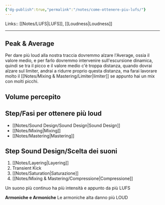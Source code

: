 ```yaml
---
{"dg-publish":true,"permalink":"/notes/come-ottenere-piu-lufs/"}
---
```


Links:: [[Notes/LUFS\|LUFS]], [[Loudness\|Loudness]]

---
## Peak & Average

Per dare più loud alla nostra traccia dovremmo alzare l'Average, ossia il valore medio, e per farlo dovremmo intervenire sull'escursione dinamica, quindi se tra il picco e il valore medio c'è troppa distanza, quando dovrai alzare sul limiter, andrai a ridurre proprio questa distanza, ma farai lavorare molto il [[Notes/Mixing & Mastering/Limiter\|limiter]] se appunto hai un mix con molti picchi. 

## Volume percepito


## Step/Fasi per ottenere più loud

- [[Notes/Sound Design/Sound Design\|Sound Design]]
- [[Notes/Mixing\|Mixing]]
- [[Notes/Mastering\|Mastering]]

## Step Sound Design/Scelta dei suoni

1. [[Notes/Layering\|Layering]]
2. Transient Kick
3. [[Notes/Saturation\|Saturazione]]
4. [[Notes/Mixing & Mastering/Compressione\|Compressione]]



Un suono più continuo ha più intensità e appunto da più LUFS

**Armoniche e Armoniche**
Le armoniche alta danno più LOUD

 


